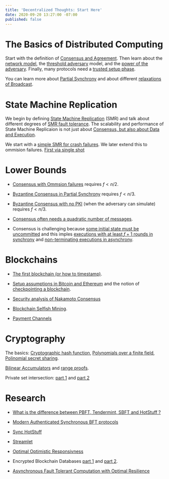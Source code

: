 ```yaml
---
title: 'Decentralized Thoughts: Start Here'
date: 2020-09-20 13:27:00 -07:00
published: false
---
```


# The Basics of Distributed Computing

Start with the definition of [Consensus and Agreement](https://decentralizedthoughts.github.io/2019-06-27-defining-consensus/). Then learn about the [network model](https://decentralizedthoughts.github.io/2019-06-01-2019-5-31-models/), the [threshold adversary](https://decentralizedthoughts.github.io/2019-06-17-the-threshold-adversary/) model, and the
[power of the adversary](https://decentralizedthoughts.github.io/2019-06-07-modeling-the-adversary/).
Finally, many protocols need a [trusted setup phase](https://decentralizedthoughts.github.io/2019-07-18-setup-assumptions/).

You can learn more about [Partial Synchrony](https://decentralizedthoughts.github.io/2019-09-13-flavours-of-partial-synchrony/) and about different [relaxations of Broadcast](https://decentralizedthoughts.github.io/2019-10-22-flavours-of-broadcast/).

# State Machine Replication

We begin by defining [State Machine Replication](https://decentralizedthoughts.github.io/2019-10-15-consensus-for-state-machine-replication/) (SMR) and talk about different degrees of [SMR fault tolerance](https://decentralizedthoughts.github.io/2019-10-25-flavours-of-state-machine-replication/). The scalability and performance of State Machine Replicaion is not just about [Consensus, but also about Data and Execution](https://decentralizedthoughts.github.io/2019-12-06-dce-the-three-scalability-bottlenecks-of-state-machine-replication/).

We start with a [simple SMR for crash failures](https://decentralizedthoughts.github.io/2019-11-01-primary-backup/). We later extend this to ommision failures. [First via single shot](https://decentralizedthoughts.github.io/2020-09-13-synchronous-consensus-omission-faults/)

# Lower Bounds

- [Consensus with Ommsion failures](https://decentralizedthoughts.github.io/2019-11-02-primary-backup-for-2-servers-and-omission-failures-is-impossible/) requires $f<n/2$.


- [Byzantine Consensus in Partial Synchrony](https://decentralizedthoughts.github.io/2019-06-25-on-the-impossibility-of-byzantine-agreement-for-n-equals-3f-in-partial-synchrony/) requires $f<n/3$.

- [Byzantine Consensus with no PKI](https://decentralizedthoughts.github.io/2019-08-02-byzantine-agreement-is-impossible-for-$n-slash-leq-3-f$-is-the-adversary-can-easily-simulate/) (when the adversary can simulate) requires $f<n/3$.

- [Consensus often needs a quadratic number of messages](https://decentralizedthoughts.github.io/2019-08-16-byzantine-agreement-needs-quadratic-messages/).


- Consensus is challenging because [some initial state must be uncommitted](https://decentralizedthoughts.github.io/2019-12-15-consensus-model-for-FLP/) and this imples [executions with at least $f+1$ rounds in synchrony](https://decentralizedthoughts.github.io/2019-12-15-synchrony-uncommitted-lower-bound/) and [non-terminating executions in asynchrony](https://decentralizedthoughts.github.io/2019-12-15-asynchrony-uncommitted-lower-bound/).

# Blockchains

- [The first blockchain (or how to timestamp)](https://decentralizedthoughts.github.io/2020-07-05-the-first-blockchain-or-how-to-time-stamp-a-digital-document/).

- [Setup assumptions in Bitcoin and Ethereum](https://decentralizedthoughts.github.io/2019-07-18-do-bitcoin-and-ethereum-have-any-trusted-setup-assumptions/) and the notion of [checkpointing a blockchain](https://decentralizedthoughts.github.io/2019-09-13-dont-trust-checkpoint/). 

- [Security analysis of Nakamoto Consensus](https://decentralizedthoughts.github.io/2019-11-29-Analysis-Nakamoto/)


- [Blockchain Selfish Mining](https://decentralizedthoughts.github.io/2020-02-26-selfish-mining/). 

- [Payment Channels](https://decentralizedthoughts.github.io/2019-10-25-payment-channels-are-just-a-two-person-bfs-smr-systems/)

# Cryptography

The basics: [Cryptographic hash function](https://decentralizedthoughts.github.io/2020-08-28-what-is-a-cryptographic-hash-function/), [Polynomials over a finite field](https://decentralizedthoughts.github.io/2020-07-17-the-marvels-of-polynomials-over-a-field/), [Polinomial secret sharing](https://decentralizedthoughts.github.io/2020-07-17-polynomial-secret-sharing-and-the-lagrange-basis/).


[Bilinear Accumulators](https://decentralizedthoughts.github.io/2020-04-02-bilinear-accumulators-for-cryptocurrency/) and [range proofs](https://decentralizedthoughts.github.io/2020-03-03-range-proofs-from-polynomial-commitments-reexplained/).

Private set intersection: [part 1](https://decentralizedthoughts.github.io/2020-03-29-private-set-intersection-a-soft-introduction/) and [part 2](https://decentralizedthoughts.github.io/2020-07-26-private-set-intersection-2/)

# Research

- [What is the difference between PBFT, Tendermint, SBFT and HotStuff ?](https://decentralizedthoughts.github.io/2019-06-23-what-is-the-difference-between/)

- [Modern Authenticated Synchronous BFT protocols](https://decentralizedthoughts.github.io/2019-11-11-authenticated-synchronous-bft/)

- [Sync HotStuff](https://decentralizedthoughts.github.io/2019-11-12-Sync-HotStuff/)

- [Streamlet](https://decentralizedthoughts.github.io/2020-05-14-streamlet/)

- [Optimal Optimistic Responsivness](https://decentralizedthoughts.github.io/2020-06-12-optimal-optimistic-responsiveness/)

- Encrypted Blockchain Databases [part 1](https://decentralizedthoughts.github.io/2020-07-10-encrypted-blockchain-databases-part-i/) and [part 2](https://decentralizedthoughts.github.io/2020-07-10-encrypted-blockchain-databases-part-ii/).

- [Asynchronous Fault Tolerant Computation with Optimal Resilience](https://decentralizedthoughts.github.io/2020-07-15-asynchronous-fault-tolerant-computation-with-optimal-resilience/)
